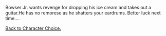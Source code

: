 Bowser Jr. wants revenge for dropping his ice cream and takes out a guitar.He has no remorese as he shatters your eardrums. Better luck next time....

[Back to Character Choice.](../../characterchoice.md)
